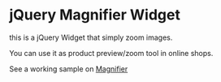 # jQuery Magnifier Widget

this is a jQuery Widget that simply zoom images. 

You can use it as product preview/zoom tool in online shops.

See a working sample on [Magnifier](http://www.emresakarya.de/magnifier)